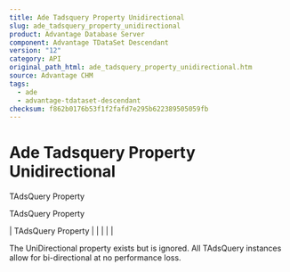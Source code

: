 ```yaml
---
title: Ade Tadsquery Property Unidirectional
slug: ade_tadsquery_property_unidirectional
product: Advantage Database Server
component: Advantage TDataSet Descendant
version: "12"
category: API
original_path_html: ade_tadsquery_property_unidirectional.htm
source: Advantage CHM
tags:
  - ade
  - advantage-tdataset-descendant
checksum: f862b0176b53f1f2fafd7e295b622389505059fb
---
```


# Ade Tadsquery Property Unidirectional

TAdsQuery Property

TAdsQuery Property

| TAdsQuery Property |  |  |  |  |

The UniDirectional property exists but is ignored. All TAdsQuery instances allow for bi-directional at no performance loss.
